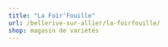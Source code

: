 ```yaml
---
title: "La Foir'Fouille"
url: /bellerive-sur-allier/la-foirfouille/
shop: magasin de variétés
---
```

